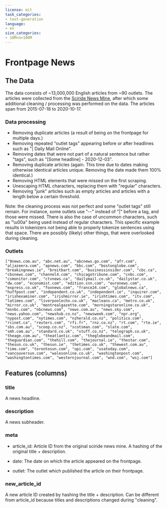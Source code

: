 ```yaml
---
license: mit
task_categories:
- text-generation
language:
- en
size_categories:
- 10M<n<100M
---
```


# Frontpage News

## The Data
The data consists of ~13,000,000 English articles from ~90 outlets. The articles were collected from the [Sciride News Mine](http://sciride.org/news.html), after which some additional cleaning / processing was performed on the data. The articles span from 2015-07-18 to 2020-10-17.

### Data processing
- Removing duplicate articles (a result of being on the frontpage for multiple days.)
- Removing repeated "outlet tags" appearing before or after headlines such as "| Daily Mail Online".
- Removing dates that were not part of a natural sentence but rather "tags", such as "\[Some headline\] - 2020-12-03".
- Removing duplicate articles (again. This time due to dates making otherwise identical articles unique. Removing the date made them 100% identical.)
- Removing HTML elements that were missed on the first scraping.
- Unescaping HTML characters, replacing them with "regular" characters.
- Removing "junk" articles such as empty articles and articles with a length below a certain threshold.

Note: the cleaning process was not perfect and some "outlet tags" still remain. 
For instance, some outlets use "--" instead of "|" before a tag, and those were missed. 
There is also the case of uncommon characters, such as "\u00a" being used instead of regular characters. This specific example results in tokenizers not being able to properly tokenize sentences using that space. 
There are possibly (likely) other things, that were overlooked during cleaning.

### Outlets
```
["9news.com.au", "abc.net.au", "abcnews.go.com", "afr.com", "aljazeera.com", "apnews.com", "bbc.com", "bostonglobe.com", "breakingnews.ie", "breitbart.com", "businessinsider.com", "cbc.ca", "cbsnews.com", "channel4.com", "chicagotribune.com", "cnbc.com", "csmonitor.com", "ctvnews.ca", "dailymail.co.uk", "dailystar.co.uk", "dw.com", "economist.com", "edition.cnn.com", "euronews.com", "express.co.uk", "foxnews.com", "france24.com", "globalnews.ca", "huffpost.com", "independent.co.uk", "independent.ie", "inquirer.com", "irishexaminer.com", "irishmirror.ie", "irishtimes.com", "itv.com", "latimes.com", "liverpoolecho.co.uk", "macleans.ca", "metro.co.uk", "mirror.co.uk", "montrealgazette.com", "morningstaronline.co.uk", "msnbc.com", "nbcnews.com", "news.com.au", "news.sky.com", "news.yahoo.com", "newshub.co.nz", "newsweek.com", "npr.org", "nypost.com", "nytimes.com", "nzherald.co.nz", "politico.com", "rcinet.ca", "reuters.com", "rfi.fr", "rnz.co.nz", "rt.com", "rte.ie", "sbs.com.au", "scoop.co.nz", "scotsman.com", "slate.com", "smh.com.au", "standard.co.uk", "stuff.co.nz", "telegraph.co.uk", "theage.com.au", "theatlantic.com", "theglobeandmail.com", "theguardian.com", "thehill.com", "thejournal.ie", "thestar.com", "thesun.co.uk", "thesun.ie", "thetimes.co.uk", "thewest.com.au", "time.com", "torontosun.com", "upi.com", "usatoday.com", "vancouversun.com", "walesonline.co.uk", "washingtonpost.com", "washingtontimes.com", "westernjournal.com", "wnd.com", "wsj.com"]
```

## Features (columns)

### title
A news headline.

### description
A news subheader.

### meta
- article_id: Article ID from the original sciride news mine. A hashing of the original title + description.

- date: The date on which the article appeared on the frontpage.

- outlet: The outlet which published the article on their frontpage.

### new_article_id
A new article ID created by hashing the title + description. Can be different from article_id because titles and descriptions changed during "cleaning".